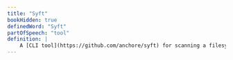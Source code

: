 ```yaml
---
title: "Syft"
bookHidden: true
definedWord: "Syft"
partOfSpeech: "tool"
definition: |
    A [CLI tool](https://github.com/anchore/syft) for scanning a filesystem or container image and using the result to assemble a software bill of materials (SBOM) in various formats.
---
```


